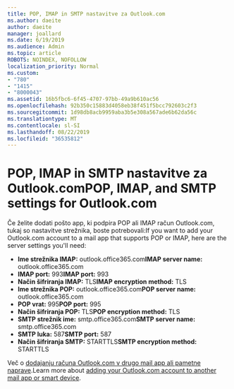 ```yaml
---
title: POP, IMAP in SMTP nastavitve za Outlook.com
ms.author: daeite
author: daeite
manager: joallard
ms.date: 6/19/2019
ms.audience: Admin
ms.topic: article
ROBOTS: NOINDEX, NOFOLLOW
localization_priority: Normal
ms.custom:
- "780"
- "1415"
- "8000043"
ms.assetid: 16b5fbc6-6f45-4707-97bb-49a9b610ac56
ms.openlocfilehash: 92b350c15883d4058eb38f451f5bcc792603c2f3
ms.sourcegitcommit: 1d98db8acb9959aba3b5e308a567ade6b62da56c
ms.translationtype: MT
ms.contentlocale: sl-SI
ms.lasthandoff: 08/22/2019
ms.locfileid: "36535812"
---
```

# <a name="pop-imap-and-smtp-settings-for-outlookcom"></a><span data-ttu-id="1b0f4-102">POP, IMAP in SMTP nastavitve za Outlook.com</span><span class="sxs-lookup"><span data-stu-id="1b0f4-102">POP, IMAP, and SMTP settings for Outlook.com</span></span>

<span data-ttu-id="1b0f4-103">Če želite dodati pošto app, ki podpira POP ali IMAP račun Outlook.com, tukaj so nastavitve strežnika, boste potrebovali:</span><span class="sxs-lookup"><span data-stu-id="1b0f4-103">If you want to add your Outlook.com account to a mail app that supports POP or IMAP, here are the server settings you'll need:</span></span>
  
- <span data-ttu-id="1b0f4-104">**Ime strežnika IMAP:** outlook.office365.com</span><span class="sxs-lookup"><span data-stu-id="1b0f4-104">**IMAP server name:** outlook.office365.com</span></span>
- <span data-ttu-id="1b0f4-105">**IMAP port:** 993</span><span class="sxs-lookup"><span data-stu-id="1b0f4-105">**IMAP port:** 993</span></span>
- <span data-ttu-id="1b0f4-106">**Način šifriranja IMAP:** TLS</span><span class="sxs-lookup"><span data-stu-id="1b0f4-106">**IMAP encryption method:** TLS</span></span>
- <span data-ttu-id="1b0f4-107">**Ime strežnika POP:** outlook.office365.com</span><span class="sxs-lookup"><span data-stu-id="1b0f4-107">**POP server name:** outlook.office365.com</span></span>  
- <span data-ttu-id="1b0f4-108">**POP vrat:** 995</span><span class="sxs-lookup"><span data-stu-id="1b0f4-108">**POP port:** 995</span></span>  
- <span data-ttu-id="1b0f4-109">**Način šifriranja POP:** TLS</span><span class="sxs-lookup"><span data-stu-id="1b0f4-109">**POP encryption method:** TLS</span></span>  
- <span data-ttu-id="1b0f4-110">**SMTP strežnik ime:** smtp.office365.com</span><span class="sxs-lookup"><span data-stu-id="1b0f4-110">**SMTP server name:** smtp.office365.com</span></span>
- <span data-ttu-id="1b0f4-111">**SMTP luka:** 587</span><span class="sxs-lookup"><span data-stu-id="1b0f4-111">**SMTP port:** 587</span></span>
- <span data-ttu-id="1b0f4-112">**Način šifriranja SMTP:** STARTTLS</span><span class="sxs-lookup"><span data-stu-id="1b0f4-112">**SMTP encryption method:** STARTTLS</span></span>

<span data-ttu-id="1b0f4-113">Več o [dodajanju računa Outlook.com v drugo mail app ali pametne naprave](https://support.office.com/article/73f3b178-0009-41ae-aab1-87b80fa94970?wt.mc_id=Office_Outlook_com_Alchemy).</span><span class="sxs-lookup"><span data-stu-id="1b0f4-113">Learn more about [adding your Outlook.com account to another mail app or smart device](https://support.office.com/article/73f3b178-0009-41ae-aab1-87b80fa94970?wt.mc_id=Office_Outlook_com_Alchemy).</span></span>